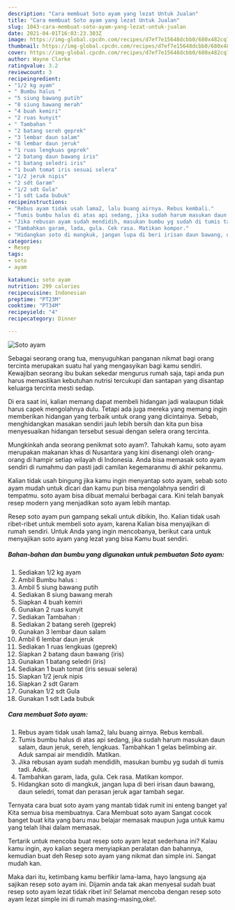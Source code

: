 ```yaml
---
description: "Cara membuat Soto ayam yang lezat Untuk Jualan"
title: "Cara membuat Soto ayam yang lezat Untuk Jualan"
slug: 1043-cara-membuat-soto-ayam-yang-lezat-untuk-jualan
date: 2021-04-01T16:03:23.303Z
image: https://img-global.cpcdn.com/recipes/d7ef7e15648dcbb0/680x482cq70/soto-ayam-foto-resep-utama.jpg
thumbnail: https://img-global.cpcdn.com/recipes/d7ef7e15648dcbb0/680x482cq70/soto-ayam-foto-resep-utama.jpg
cover: https://img-global.cpcdn.com/recipes/d7ef7e15648dcbb0/680x482cq70/soto-ayam-foto-resep-utama.jpg
author: Wayne Clarke
ratingvalue: 3.2
reviewcount: 3
recipeingredient:
- "1/2 kg ayam"
- " Bumbu halus "
- "5 siung bawang putih"
- "8 siung bawang merah"
- "4 buah kemiri"
- "2 ruas kunyit"
- " Tambahan "
- "2 batang sereh geprek"
- "3 lembar daun salam"
- "6 lembar daun jeruk"
- "1 ruas lengkuas geprek"
- "2 batang daun bawang iris"
- "1 batang seledri iris"
- "1 buah tomat iris sesuai selera"
- "1/2 jeruk nipis"
- "2 sdt Garam"
- "1/2 sdt Gula"
- "1 sdt Lada bubuk"
recipeinstructions:
- "Rebus ayam tidak usah lama2, lalu buang airnya. Rebus kembali."
- "Tumis bumbu halus di atas api sedang, jika sudah harum masukan daun salam, daun jeruk, sereh, lengkuas. Tambahkan 1 gelas belimbing air. Aduk sampai air mendidih. Matikan."
- "Jika rebusan ayam sudah mendidih, masukan bumbu yg sudah di tumis tadi. Aduk."
- "Tambahkan garam, lada, gula. Cek rasa. Matikan kompor."
- "Hidangkan soto di mangkuk, jangan lupa di beri irisan daun bawang, daun seledri, tomat dan perasan jeruk agar tambah segar."
categories:
- Resep
tags:
- soto
- ayam

katakunci: soto ayam 
nutrition: 299 calories
recipecuisine: Indonesian
preptime: "PT23M"
cooktime: "PT34M"
recipeyield: "4"
recipecategory: Dinner

---
```



![Soto ayam](https://img-global.cpcdn.com/recipes/d7ef7e15648dcbb0/680x482cq70/soto-ayam-foto-resep-utama.jpg)

Sebagai seorang orang tua, menyuguhkan panganan nikmat bagi orang tercinta merupakan suatu hal yang mengasyikan bagi kamu sendiri. Kewajiban seorang ibu bukan sekedar mengurus rumah saja, tapi anda pun harus memastikan kebutuhan nutrisi tercukupi dan santapan yang disantap keluarga tercinta mesti sedap.

Di era  saat ini, kalian memang dapat membeli hidangan jadi walaupun tidak harus capek mengolahnya dulu. Tetapi ada juga mereka yang memang ingin memberikan hidangan yang terbaik untuk orang yang dicintainya. Sebab, menghidangkan masakan sendiri jauh lebih bersih dan kita pun bisa menyesuaikan hidangan tersebut sesuai dengan selera orang tercinta. 



Mungkinkah anda seorang penikmat soto ayam?. Tahukah kamu, soto ayam merupakan makanan khas di Nusantara yang kini disenangi oleh orang-orang di hampir setiap wilayah di Indonesia. Anda bisa memasak soto ayam sendiri di rumahmu dan pasti jadi camilan kegemaranmu di akhir pekanmu.

Kalian tidak usah bingung jika kamu ingin menyantap soto ayam, sebab soto ayam mudah untuk dicari dan kamu pun bisa mengolahnya sendiri di tempatmu. soto ayam bisa dibuat memalui berbagai cara. Kini telah banyak resep modern yang menjadikan soto ayam lebih mantap.

Resep soto ayam pun gampang sekali untuk dibikin, lho. Kalian tidak usah ribet-ribet untuk membeli soto ayam, karena Kalian bisa menyajikan di rumah sendiri. Untuk Anda yang ingin mencobanya, berikut cara untuk menyajikan soto ayam yang lezat yang bisa Kamu buat sendiri.

<!--inarticleads1-->

##### Bahan-bahan dan bumbu yang digunakan untuk pembuatan Soto ayam:

1. Sediakan 1/2 kg ayam
1. Ambil  Bumbu halus :
1. Ambil 5 siung bawang putih
1. Sediakan 8 siung bawang merah
1. Siapkan 4 buah kemiri
1. Gunakan 2 ruas kunyit
1. Sediakan  Tambahan :
1. Sediakan 2 batang sereh (geprek)
1. Gunakan 3 lembar daun salam
1. Ambil 6 lembar daun jeruk
1. Sediakan 1 ruas lengkuas (geprek)
1. Siapkan 2 batang daun bawang (iris)
1. Gunakan 1 batang seledri (iris)
1. Sediakan 1 buah tomat (iris sesuai selera)
1. Siapkan 1/2 jeruk nipis
1. Siapkan 2 sdt Garam
1. Gunakan 1/2 sdt Gula
1. Gunakan 1 sdt Lada bubuk




<!--inarticleads2-->

##### Cara membuat Soto ayam:

1. Rebus ayam tidak usah lama2, lalu buang airnya. Rebus kembali.
1. Tumis bumbu halus di atas api sedang, jika sudah harum masukan daun salam, daun jeruk, sereh, lengkuas. Tambahkan 1 gelas belimbing air. Aduk sampai air mendidih. Matikan.
1. Jika rebusan ayam sudah mendidih, masukan bumbu yg sudah di tumis tadi. Aduk.
1. Tambahkan garam, lada, gula. Cek rasa. Matikan kompor.
1. Hidangkan soto di mangkuk, jangan lupa di beri irisan daun bawang, daun seledri, tomat dan perasan jeruk agar tambah segar.




Ternyata cara buat soto ayam yang mantab tidak rumit ini enteng banget ya! Kita semua bisa membuatnya. Cara Membuat soto ayam Sangat cocok banget buat kita yang baru mau belajar memasak maupun juga untuk kamu yang telah lihai dalam memasak.

Tertarik untuk mencoba buat resep soto ayam lezat sederhana ini? Kalau kamu ingin, ayo kalian segera menyiapkan peralatan dan bahannya, kemudian buat deh Resep soto ayam yang nikmat dan simple ini. Sangat mudah kan. 

Maka dari itu, ketimbang kamu berfikir lama-lama, hayo langsung aja sajikan resep soto ayam ini. Dijamin anda tak akan menyesal sudah buat resep soto ayam lezat tidak ribet ini! Selamat mencoba dengan resep soto ayam lezat simple ini di rumah masing-masing,oke!.

